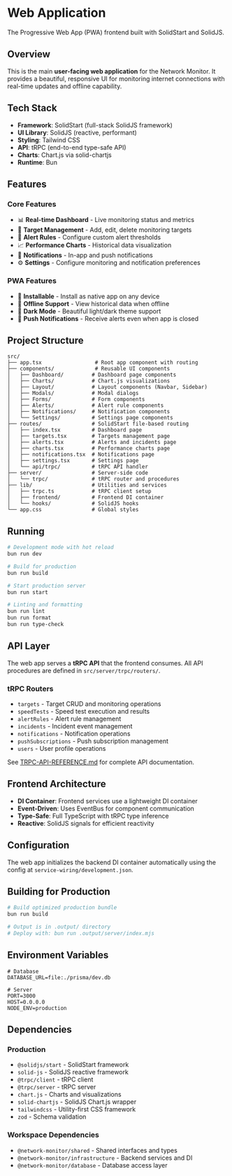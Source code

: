 # Web Application

The Progressive Web App (PWA) frontend built with SolidStart and SolidJS.

## Overview

This is the main **user-facing web application** for the Network Monitor. It provides a beautiful, responsive UI for monitoring internet connections with real-time updates and offline capability.

## Tech Stack

- **Framework**: SolidStart (full-stack SolidJS framework)
- **UI Library**: SolidJS (reactive, performant)
- **Styling**: Tailwind CSS
- **API**: tRPC (end-to-end type-safe API)
- **Charts**: Chart.js via solid-chartjs
- **Runtime**: Bun

## Features

### Core Features

- 📊 **Real-time Dashboard** - Live monitoring status and metrics
- 🎯 **Target Management** - Add, edit, delete monitoring targets
- 🚨 **Alert Rules** - Configure custom alert thresholds
- 📈 **Performance Charts** - Historical data visualization
- 🔔 **Notifications** - In-app and push notifications
- ⚙️ **Settings** - Configure monitoring and notification preferences

### PWA Features

- 📱 **Installable** - Install as native app on any device
- 🔄 **Offline Support** - View historical data when offline
- 🎨 **Dark Mode** - Beautiful light/dark theme support
- 📲 **Push Notifications** - Receive alerts even when app is closed

## Project Structure

```
src/
├── app.tsx                 # Root app component with routing
├── components/             # Reusable UI components
│   ├── Dashboard/         # Dashboard page components
│   ├── Charts/            # Chart.js visualizations
│   ├── Layout/            # Layout components (Navbar, Sidebar)
│   ├── Modals/            # Modal dialogs
│   ├── Forms/             # Form components
│   ├── Alerts/            # Alert rule components
│   ├── Notifications/     # Notification components
│   └── Settings/          # Settings page components
├── routes/                # SolidStart file-based routing
│   ├── index.tsx          # Dashboard page
│   ├── targets.tsx        # Targets management page
│   ├── alerts.tsx         # Alerts and incidents page
│   ├── charts.tsx         # Performance charts page
│   ├── notifications.tsx  # Notifications page
│   ├── settings.tsx       # Settings page
│   └── api/trpc/          # tRPC API handler
├── server/                # Server-side code
│   └── trpc/              # tRPC router and procedures
├── lib/                   # Utilities and services
│   ├── trpc.ts            # tRPC client setup
│   ├── frontend/          # Frontend DI container
│   └── hooks/             # SolidJS hooks
└── app.css                # Global styles
```

## Running

```bash
# Development mode with hot reload
bun run dev

# Build for production
bun run build

# Start production server
bun run start

# Linting and formatting
bun run lint
bun run format
bun run type-check
```

## API Layer

The web app serves a **tRPC API** that the frontend consumes. All API procedures are defined in `src/server/trpc/routers/`.

### tRPC Routers

- `targets` - Target CRUD and monitoring operations
- `speedTests` - Speed test execution and results
- `alertRules` - Alert rule management
- `incidents` - Incident event management
- `notifications` - Notification operations
- `pushSubscriptions` - Push subscription management
- `users` - User profile operations

See [TRPC-API-REFERENCE.md](./TRPC-API-REFERENCE.md) for complete API documentation.

## Frontend Architecture

- **DI Container**: Frontend services use a lightweight DI container
- **Event-Driven**: Uses EventBus for component communication
- **Type-Safe**: Full TypeScript with tRPC type inference
- **Reactive**: SolidJS signals for efficient reactivity

## Configuration

The web app initializes the backend DI container automatically using the config at `service-wiring/development.json`.

## Building for Production

```bash
# Build optimized production bundle
bun run build

# Output is in .output/ directory
# Deploy with: bun run .output/server/index.mjs
```

## Environment Variables

```env
# Database
DATABASE_URL=file:./prisma/dev.db

# Server
PORT=3000
HOST=0.0.0.0
NODE_ENV=production
```

## Dependencies

### Production

- `@solidjs/start` - SolidStart framework
- `solid-js` - SolidJS reactive framework
- `@trpc/client` - tRPC client
- `@trpc/server` - tRPC server
- `chart.js` - Charts and visualizations
- `solid-chartjs` - SolidJS Chart.js wrapper
- `tailwindcss` - Utility-first CSS framework
- `zod` - Schema validation

### Workspace Dependencies

- `@network-monitor/shared` - Shared interfaces and types
- `@network-monitor/infrastructure` - Backend services and DI
- `@network-monitor/database` - Database access layer
